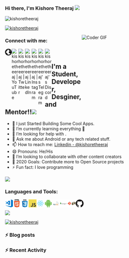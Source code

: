 ### Hi there, I'm Kishore Theeraj <img src="https://media.giphy.com/media/hvRJCLFzcasrR4ia7z/giphy.gif" width="25px">

<p align="left"> <img src="https://komarev.com/ghpvc/?username=kishoretheeraj&label=Profile%20views&color=6c51f6&style=flat-square" alt="kishoretheeraj" /> </p>

<p align="left"> <a href="https://twitter.com/kishoretheeraj" target="blank"><img src="https://img.shields.io/twitter/follow/kishoretheeraj?logo=twitter&style=for-the-badge" alt="kishoretheeraj" /></a> </p>
<img align="right" src="https://media.giphy.com/media/SWoSkN6DxTszqIKEqv/giphy.gif" alt="Coder GIF" width="250" height="250">



### Connect with me:

[<img align="left" alt="kishoretheeraj" width="22px" src="https://raw.githubusercontent.com/iconic/open-iconic/master/svg/globe.svg" />][website]
[<img align="left" alt="kishoretheeraj | YouTube" width="22px" src="https://cdn.jsdelivr.net/npm/simple-icons@v3/icons/youtube.svg" />][youtube]
[<img align="left" alt="kishoretheeraj | Twitter" width="22px" src="https://cdn.jsdelivr.net/npm/simple-icons@v3/icons/twitter.svg" />][twitter]
[<img align="left" alt="kishoretheeraj | LinkedIn" width="22px" src="https://cdn.jsdelivr.net/npm/simple-icons@v3/icons/linkedin.svg" />][linkedin]
[<img align="left" alt="kishoretheeraj | Instagram" width="22px" src="https://cdn.jsdelivr.net/npm/simple-icons@v3/icons/instagram.svg" />][instagram]
[<img align="left" alt="kishoretheeraj's Telegram" width="22px" src="https://cdn.jsdelivr.net/npm/simple-icons@v3/icons/telegram.svg" />][telegram]
<img align="left" alt="kishoretheeraj's Discord" width="22px" src="https://cdn.jsdelivr.net/npm/simple-icons@v3/icons/discord.svg" />

<br />

## I'm a Student, Developer, Desginer, and Mentor!!<img src="https://emojis.slackmojis.com/emojis/images/1531849430/4246/blob-sunglasses.gif?1531849430" width="30"/>

- 🔭 I just Started Building Some Cool Apps.
- 🌱 I’m currently learning everything 🤣
- 🤔 I’m looking for help with .
- 💬 Ask me about Android or any tech related stuff.
- 📫 How to reach me: [Linkedin - @kishoretheeraj](https://www.linkedin.com/in/kishoretheeraj/)
- 😄 Pronouns: He/His
- 👯 I’m looking to collaborate with other content creators
- 🥅 2020 Goals: Contribute more to Open Source projects
- ⚡ Fun fact: I love programming

<img align="center" src="https://github-readme-stats.vercel.app/api?username=kishoretheeraj&&show_icons=true&title_color=ffffff&icon_color=bb2acf&text_color=daf7dc&bg_color=151515" />


### Languages and Tools:

<img align="left" alt="Visual Studio Code" width="26px" src="https://raw.githubusercontent.com/github/explore/80688e429a7d4ef2fca1e82350fe8e3517d3494d/topics/visual-studio-code/visual-studio-code.png" />
<img align="left" alt="HTML5" width="26px" src="https://raw.githubusercontent.com/github/explore/80688e429a7d4ef2fca1e82350fe8e3517d3494d/topics/html/html.png" />
<img align="left" alt="CSS3" width="26px" src="https://raw.githubusercontent.com/github/explore/80688e429a7d4ef2fca1e82350fe8e3517d3494d/topics/css/css.png" />
<img align="left" alt="JavaScript" width="26px" src="https://raw.githubusercontent.com/github/explore/80688e429a7d4ef2fca1e82350fe8e3517d3494d/topics/javascript/javascript.png" />
<img align="left" alt="Kotlin" width="26px" src="https://raw.githubusercontent.com/github/explore/80688e429a7d4ef2fca1e82350fe8e3517d3494d/topics/react/react.png" />
<img align="left" alt="Android" width="26px" src="https://raw.githubusercontent.com/github/explore/80688e429a7d4ef2fca1e82350fe8e3517d3494d/topics/android/android.png" />
<img align="left" alt="MySQL" width="26px" src="https://raw.githubusercontent.com/github/explore/80688e429a7d4ef2fca1e82350fe8e3517d3494d/topics/mysql/mysql.png" />
<img align="left" alt="MongoDB" width="26px" src="https://raw.githubusercontent.com/github/explore/80688e429a7d4ef2fca1e82350fe8e3517d3494d/topics/mongodb/mongodb.png" />
<img align="left" alt="Git" width="26px" src="https://raw.githubusercontent.com/github/explore/80688e429a7d4ef2fca1e82350fe8e3517d3494d/topics/git/git.png" />
<img align="left" alt="GitHub" width="26px" src="https://raw.githubusercontent.com/github/explore/78df643247d429f6cc873026c0622819ad797942/topics/github/github.png" />

<br />
<br />


 
 <img align="center" src="https://github-readme-stats.vercel.app/api/top-langs/?username=kishoretheeraj&theme=light&hide_langs_below=1" />
 
<p align="left"> <a href="https://github.com/ryo-ma/github-profile-trophy"><img src="https://github-profile-trophy.vercel.app/?username=kishoretheeraj" alt="kishoretheeraj" /></a> </p>


### :zap: Blog posts

<!-- BLOG-POST-LIST:START -->
<!-- BLOG-POST-LIST:END -->


### :zap: Recent Activity
<!--START_SECTION:activity-->
<!--END_SECTION:activity-->





[website]: https://kishoretheeraj.com
[twitter]: https://twitter.com/kishoretheeraj
[youtube]: https://www.youtube.com/channel/UC3KRoCTQQoiKKwnlPJZQmSQ/featured?view_as=subscriber
[instagram]: https://www.instagram.com/kishoretheeraj/
[linkedin]: https://www.linkedin.com/in/kishoretheeraj/
[telegram]: https://t.me/kishoretheeraj
